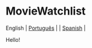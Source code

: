 # MovieWatchlist

English | [Português](./README-pt_BR.md) |  | [Spanish](./README-sp_MX.md) | 

Hello!
